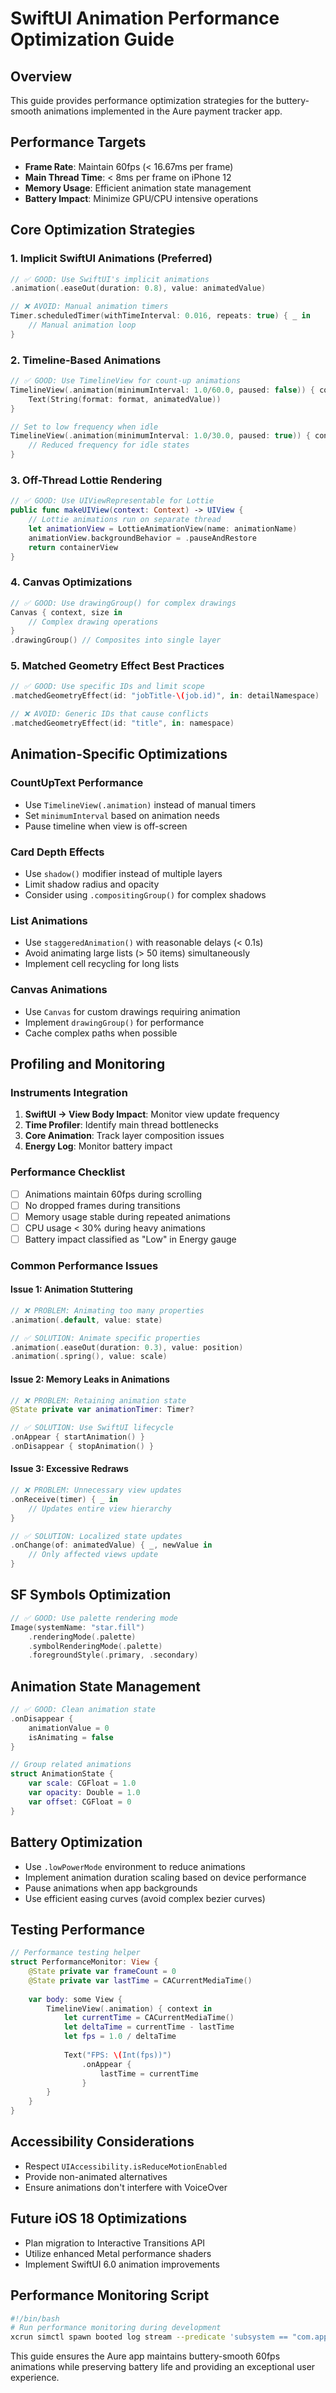 # SwiftUI Animation Performance Optimization Guide

## Overview
This guide provides performance optimization strategies for the buttery-smooth animations implemented in the Aure payment tracker app.

## Performance Targets
- **Frame Rate**: Maintain 60fps (< 16.67ms per frame)
- **Main Thread Time**: < 8ms per frame on iPhone 12
- **Memory Usage**: Efficient animation state management
- **Battery Impact**: Minimize GPU/CPU intensive operations

## Core Optimization Strategies

### 1. Implicit SwiftUI Animations (Preferred)
```swift
// ✅ GOOD: Use SwiftUI's implicit animations
.animation(.easeOut(duration: 0.8), value: animatedValue)

// ❌ AVOID: Manual animation timers
Timer.scheduledTimer(withTimeInterval: 0.016, repeats: true) { _ in
    // Manual animation loop
}
```

### 2. Timeline-Based Animations
```swift
// ✅ GOOD: Use TimelineView for count-up animations
TimelineView(.animation(minimumInterval: 1.0/60.0, paused: false)) { context in
    Text(String(format: format, animatedValue))
}

// Set to low frequency when idle
TimelineView(.animation(minimumInterval: 1.0/30.0, paused: true)) { context in
    // Reduced frequency for idle states
}
```

### 3. Off-Thread Lottie Rendering
```swift
// ✅ GOOD: Use UIViewRepresentable for Lottie
public func makeUIView(context: Context) -> UIView {
    // Lottie animations run on separate thread
    let animationView = LottieAnimationView(name: animationName)
    animationView.backgroundBehavior = .pauseAndRestore
    return containerView
}
```

### 4. Canvas Optimizations
```swift
// ✅ GOOD: Use drawingGroup() for complex drawings
Canvas { context, size in
    // Complex drawing operations
}
.drawingGroup() // Composites into single layer
```

### 5. Matched Geometry Effect Best Practices
```swift
// ✅ GOOD: Use specific IDs and limit scope
.matchedGeometryEffect(id: "jobTitle-\(job.id)", in: detailNamespace)

// ❌ AVOID: Generic IDs that cause conflicts
.matchedGeometryEffect(id: "title", in: namespace)
```

## Animation-Specific Optimizations

### CountUpText Performance
- Use `TimelineView(.animation)` instead of manual timers
- Set `minimumInterval` based on animation needs
- Pause timeline when view is off-screen

### Card Depth Effects
- Use `shadow()` modifier instead of multiple layers
- Limit shadow radius and opacity
- Consider using `.compositingGroup()` for complex shadows

### List Animations
- Use `staggeredAnimation()` with reasonable delays (< 0.1s)
- Avoid animating large lists (> 50 items) simultaneously
- Implement cell recycling for long lists

### Canvas Animations
- Use `Canvas` for custom drawings requiring animation
- Implement `drawingGroup()` for performance
- Cache complex paths when possible

## Profiling and Monitoring

### Instruments Integration
1. **SwiftUI → View Body Impact**: Monitor view update frequency
2. **Time Profiler**: Identify main thread bottlenecks
3. **Core Animation**: Track layer composition issues
4. **Energy Log**: Monitor battery impact

### Performance Checklist
- [ ] Animations maintain 60fps during scrolling
- [ ] No dropped frames during transitions
- [ ] Memory usage stable during repeated animations
- [ ] CPU usage < 30% during heavy animations
- [ ] Battery impact classified as "Low" in Energy gauge

### Common Performance Issues

#### Issue 1: Animation Stuttering
```swift
// ❌ PROBLEM: Animating too many properties
.animation(.default, value: state)

// ✅ SOLUTION: Animate specific properties
.animation(.easeOut(duration: 0.3), value: position)
.animation(.spring(), value: scale)
```

#### Issue 2: Memory Leaks in Animations
```swift
// ❌ PROBLEM: Retaining animation state
@State private var animationTimer: Timer?

// ✅ SOLUTION: Use SwiftUI lifecycle
.onAppear { startAnimation() }
.onDisappear { stopAnimation() }
```

#### Issue 3: Excessive Redraws
```swift
// ❌ PROBLEM: Unnecessary view updates
.onReceive(timer) { _ in
    // Updates entire view hierarchy
}

// ✅ SOLUTION: Localized state updates
.onChange(of: animatedValue) { _, newValue in
    // Only affected views update
}
```

## SF Symbols Optimization
```swift
// ✅ GOOD: Use palette rendering mode
Image(systemName: "star.fill")
    .renderingMode(.palette)
    .symbolRenderingMode(.palette)
    .foregroundStyle(.primary, .secondary)
```

## Animation State Management
```swift
// ✅ GOOD: Clean animation state
.onDisappear {
    animationValue = 0
    isAnimating = false
}

// Group related animations
struct AnimationState {
    var scale: CGFloat = 1.0
    var opacity: Double = 1.0
    var offset: CGFloat = 0
}
```

## Battery Optimization
- Use `.lowPowerMode` environment to reduce animations
- Implement animation duration scaling based on device performance
- Pause animations when app backgrounds
- Use efficient easing curves (avoid complex bezier curves)

## Testing Performance
```swift
// Performance testing helper
struct PerformanceMonitor: View {
    @State private var frameCount = 0
    @State private var lastTime = CACurrentMediaTime()
    
    var body: some View {
        TimelineView(.animation) { context in
            let currentTime = CACurrentMediaTime()
            let deltaTime = currentTime - lastTime
            let fps = 1.0 / deltaTime
            
            Text("FPS: \(Int(fps))")
                .onAppear {
                    lastTime = currentTime
                }
        }
    }
}
```

## Accessibility Considerations
- Respect `UIAccessibility.isReduceMotionEnabled`
- Provide non-animated alternatives
- Ensure animations don't interfere with VoiceOver

## Future iOS 18 Optimizations
- Plan migration to Interactive Transitions API
- Utilize enhanced Metal performance shaders
- Implement SwiftUI 6.0 animation improvements

## Performance Monitoring Script
```bash
#!/bin/bash
# Run performance monitoring during development
xcrun simctl spawn booted log stream --predicate 'subsystem == "com.apple.CoreAnimation"' | grep -E "(dropped|hitch)"
```

This guide ensures the Aure app maintains buttery-smooth 60fps animations while preserving battery life and providing an exceptional user experience.